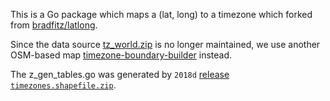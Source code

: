 This is a Go package which maps a (lat, long) to a timezone which
forked from [bradfitz/latlong](https://github.com/bradfitz/latlong).

Since the data source
[tz_world.zip](http://efele.net/maps/tz/world/tz_world.zip)
is no longer maintained, we use another OSM-based map
[timezone-boundary-builder](https://github.com/evansiroky/timezone-boundary-builder)
instead.

The z_gen_tables.go was generated by `2018d` [release](https://github.com/evansiroky/timezone-boundary-builder/releases)
[`timezones.shapefile.zip`](https://github.com/evansiroky/timezone-boundary-builder/releases/download/2018d/timezones.shapefile.zip).